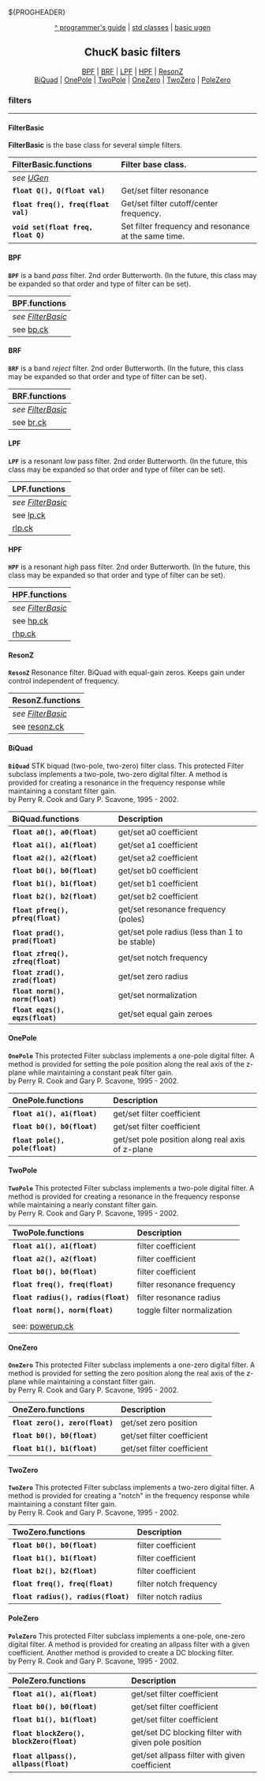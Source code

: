 ${PROGHEADER}

<center>

[^ programmer's guide](./index.md) | [std classes](./classes_std.md) | [basic ugen](./ugen_basic.md)

## ChucK basic filters

<!-- nb: extra eol spaces on some lines cause <br/> -->

[BPF](#bpf) | [BRF](#brf) | [LPF](#lpf) | [HPF](#hpf) | [ResonZ](#resonz)  
[BiQuad](#biquad) | [OnePole](#onepole) | [TwoPole](#twopole) |
[OneZero](#onezero) | [TwoZero](#twozero) | [PoleZero](#polezero)

</center>


### filters

--------------------------------------------------------------------------------

#### FilterBasic

__FilterBasic__ is the base class for several simple filters.

| FilterBasic.functions               | Filter base class.                                   |
| :---------------------------------- | :--------------------------------------------------- |
| _see [UGen](./ugen_basic.md#ugen)_  |                                                      |
| __`float Q(), Q(float val)`__       | Get/set filter resonance                             |
| __`float freq(), freq(float val)`__ | Get/set filter cutoff/center frequency.              |
| __`void set(float freq, float Q)`__ | Set filter frequency and resonance at the same time. |

#### BPF

__`BPF`__ is a band _pass_ filter. 2nd order Butterworth. (In the future, this class may be 
expanded so that order and type of filter can be set).

| BPF.functions                         |
| :------------------------------------ |
| _see [FilterBasic](#FilterBasic)_     |
| see [bp.ck](../examples/filter/bp.ck) |

#### BRF

__`BRF`__ is a band _reject_ filter. 2nd order Butterworth. (In the future, this class may be 
expanded so that order and type of filter can be set).

| BRF.functions                         |
| :------------------------------------ |
| _see [FilterBasic](#FilterBasic)_     |
| see [br.ck](../examples/filter/br.ck) |


#### LPF

 __`LPF`__  is a resonant _low_ pass filter. 2nd order Butterworth. (In the 
 future, this class may be expanded so that order and type of filter can 
 be set).

| LPF.functions                         |
| :------------------------------------ |
| _see [FilterBasic](#FilterBasic)_     |
| see [lp.ck](../examples/filter/lp.ck) |
| [rlp.ck](../examples/filter/rlp.ck)   |

#### HPF

 __`HPF`__  is a resonant _high_ pass filter. 2nd order Butterworth. (In the 
 future, this class may be expanded so that order and type of filter can 
 be set).

| HPF.functions                         |
| :------------------------------------ |
| _see [FilterBasic](#FilterBasic)_     |
| see [hp.ck](../examples/filter/hp.ck) |
| [rhp.ck](../examples/filter/rhp.ck)   |

#### ResonZ

 __`ResonZ`__  Resonance filter. BiQuad with equal-gain zeros. 
 Keeps gain under control independent of frequency.

| ResonZ.functions                              |
| :-------------------------------------------- |
| _see [FilterBasic](#FilterBasic)_             |
| see [resonz.ck](../examples/filter/resonz.ck) |


#### BiQuad

__`BiQuad`__  STK biquad (two-pole, two-zero) filter class. This protected 
Filter subclass implements a two-pole, two-zero digital filter.  A 
method is provided for creating a resonance in the frequency 
response while maintaining a constant filter gain.   
by Perry R. Cook and Gary P. Scavone, 1995 - 2002.

| BiQuad.functions                  | Description                                    |
| :-------------------------------- | :--------------------------------------------- |
| __`float a0(), a0(float)`__       | get/set a0 coefficient                         |
| __`float a1(), a1(float)`__       | get/set a1 coefficient                         |
| __`float a2(), a2(float)`__       | get/set a2 coefficient                         |
| __`float b0(), b0(float)`__       | get/set b0 coefficient                         |
| __`float b1(), b1(float)`__       | get/set b1 coefficient                         |
| __`float b2(), b2(float)`__       | get/set b2 coefficient                         |
| __`float pfreq(), pfreq(float)`__ | get/set resonance frequency (poles)            |
| __`float prad(), prad(float)`__   | get/set pole radius (less than 1 to be stable) |
| __`float zfreq(), zfreq(float)`__ | get/set notch frequency                        |
| __`float zrad(), zrad(float)`__   | get/set zero radius                            |
| __`float norm(), norm(float)`__   | get/set normalization                          |
| __`float eqzs(), eqzs(float)`__   | get/set equal gain zeroes                      |

#### OnePole

__`OnePole`__  This protected Filter subclass implements a 
one-pole digital filter. A method is provided for setting 
the pole position along the real axis of the z-plane while 
maintaining a constant peak filter gain.   
by Perry R. Cook and Gary P. Scavone, 1995 - 2002.

| OnePole.functions                | Description                                      |
| :------------------------------- | :----------------------------------------------- |
| __`float a1(), a1(float)`__      | get/set filter coefficient                       |
| __`float b0(), b0(float)`__       | get/set filter coefficient                       |
| __`float pole(), pole(float)`__  | get/set pole position along real axis of z-plane |


#### TwoPole

__`TwoPole`__  This protected Filter subclass implements
a two-pole digital filter.  A method is provided for 
creating a resonance in the frequency response while 
maintaining a nearly constant filter gain.    
by Perry R. Cook and Gary P. Scavone, 1995 - 2002.

| TwoPole.functions                               | Description                 |
| :---------------------------------------------- | :-------------------------- |
| __`float a1(), a1(float)`__                     | filter coefficient          |
| __`float a2(), a2(float)`__                     | filter coefficient          |
| __`float b0(), b0(float)`__                     | filter coefficient          |
| __`float freq(), freq(float)`__                  | filter resonance frequency  |
| __`float radius(), radius(float)`__             | filter resonance radius     |
| __`float norm(), norm(float)`__                 | toggle filter normalization |
|                                                 |
| see: [powerup.ck](../examples/shred/powerup.ck) |


#### OneZero

 __`OneZero`__  This protected Filter subclass implements
a one-zero digital filter.  A method is provided for setting 
the zero position along the real axis of the z-plane while
maintaining a constant filter gain.  
by Perry R. Cook and Gary P. Scavone, 1995 - 2002.

| OneZero.functions                | Description                |
| :------------------------------- | :------------------------- |
| __`float zero(), zero(float)`__  | get/set zero position      |
| __`float b0(), b0(float)`__      | get/set filter coefficient |
| __`float b1(), b1(float)`__      | get/set filter coefficient |


#### TwoZero

 __`TwoZero`__  This protected Filter subclass implements a 
 two-zero digital filter.  A method is provided for creating a 
"notch" in the frequency response while maintaining a
constant filter gain.    
by Perry R. Cook and Gary P. Scavone, 1995 - 2002.

| TwoZero.functions                   | Description            |
| :---------------------------------- | :--------------------- |
| __`float b0(), b0(float)`__         | filter coefficient     |
| __`float b1(), b1(float)`__         | filter coefficient     |
| __`float b2(), b2(float)`__         | filter coefficient     |
| __`float freq(), freq(float)`__     | filter notch frequency |
| __`float radius(), radius(float)`__ | filter notch radius    |

#### PoleZero

 __`PoleZero`__  This protected Filter subclass implements a 
 one-pole, one-zero digital filter.  A method is provided for 
 creating an allpass filter with a given coefficient. Another 
 method is provided to create a DC blocking filter.  
by Perry R. Cook and Gary P. Scavone, 1995 - 2002.

| PoleZero.functions                        | Description                                         |
| :---------------------------------------- | :-------------------------------------------------- |
| __`float a1(), a1(float)`__               | get/set filter coefficient                          |
| __`float b0(), b0(float)`__               | get/set filter coefficient                          |
| __`float b1(), b1(float)`__               | get/set filter coefficient                          |
| __`float blockZero(), blockZero(float)`__ | get/set DC blocking filter with given pole position |
| __`float allpass(), allpass(float)`__     | get/set allpass filter with given coefficient       |

